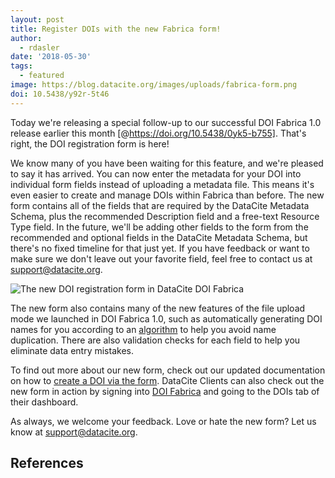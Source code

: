 ```yaml
---
layout: post
title: Register DOIs with the new Fabrica form!
author:
  - rdasler
date: '2018-05-30'
tags:
  - featured
image: https://blog.datacite.org/images/uploads/fabrica-form.png
doi: 10.5438/y92r-5t46
---
```

Today we're releasing a special follow-up to our successful DOI Fabrica 1.0 release earlier this month [@https://doi.org/10.5438/0yk5-b755]. That's right, the DOI registration form is here! 

We know many of you have been waiting for this feature, and we're pleased to say it has arrived. You can now enter the metadata for your DOI into individual form fields instead of uploading a metadata file. This means it's even easier to create and manage DOIs within Fabrica than before. The new form contains all of the fields that are required by the DataCite Metadata Schema, plus the recommended Description field and a free-text Resource Type field. In the future, we'll be adding other fields to the form from the recommended and optional fields in the DataCite Metadata Schema, but there's no fixed timeline for that just yet. If you have feedback or want to make sure we don't leave out your favorite field, feel free to contact us at [support@datacite.org](mailto:support@datacite.org).

![The new DOI registration form in DataCite DOI Fabrica](/images/uploads/fabrica-form.png)

The new form also contains many of the new features of the file upload mode we launched in DOI Fabrica 1.0, such as automatically generating DOI names for you according to an [algorithm](https://github.com/datacite/base32-url) to help you avoid name duplication. There are also validation checks for each field to help you eliminate data entry mistakes. 

To find out more about our new form, check out our updated documentation on how to [create a DOI via the form](https://support.datacite.org/docs/fabrica-create-doi-form). DataCite Clients can also check out the new form in action by signing into [DOI Fabrica](https://doi.datacite.org) and going to the DOIs tab of their dashboard. 

As always, we welcome your feedback. Love or hate the new form? Let us know at [support@datacite.org](mailto:support@datacite.org).

## References
